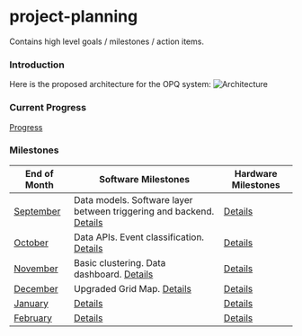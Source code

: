 # project-planning
Contains high level goals / milestones / action items.

### Introduction
Here is the proposed architecture for the OPQ system:
![Architecture](https://raw.githubusercontent.com/openpowerquality/project-planning/master/img/proposedArchitecture.png)

### Current Progress
[Progress](https://github.com/openpowerquality/project-planning/projects/3)

### Milestones
| End of Month | Software Milestones | Hardware Milestones |
|--------------|---------------------|---------------------|
| [September](https://github.com/openpowerquality/project-planning/milestone/1) | Data models. Software layer between triggering and backend. [Details](https://github.com/openpowerquality/project-planning/issues?q=is%3Aopen+is%3Aissue+label%3AOPQHub+milestone%3A%22End+of+September%22) | [Details](https://github.com/openpowerquality/project-planning/issues?q=is%3Aopen+is%3Aissue+milestone%3A%22End+of+September%22+label%3AOPQBox)|  
| [October](https://github.com/openpowerquality/project-planning/milestone/2)   | Data APIs. Event classification. [Details](https://github.com/openpowerquality/project-planning/issues?q=is%3Aopen+is%3Aissue+label%3AOPQHub+milestone%3A%22End+of+October%22) | [Details](https://github.com/openpowerquality/project-planning/issues?q=is%3Aopen+is%3Aissue+label%3AOPQBox+milestone%3A%22End+of+October%22)|  
| [November](https://github.com/openpowerquality/project-planning/milestone/3)  |  Basic clustering. Data dashboard. [Details](https://github.com/openpowerquality/project-planning/issues?q=is%3Aopen+is%3Aissue+label%3AOPQHub+milestone%3A%22End+of+November%22) | [Details](https://github.com/openpowerquality/project-planning/issues?q=is%3Aopen+is%3Aissue+label%3AOPQBox+milestone%3A%22End+of+November%22)|  
| [December](https://github.com/openpowerquality/project-planning/milestone/4)  | Upgraded Grid Map. [Details](https://github.com/openpowerquality/project-planning/issues?q=is%3Aopen+is%3Aissue+label%3AOPQHub+milestone%3A%22End+of+December%22) | [Details](https://github.com/openpowerquality/project-planning/issues?q=is%3Aopen+is%3Aissue+label%3AOPQBox+milestone%3A%22End+of+December%22)|  
| [January](https://github.com/openpowerquality/project-planning/milestone/5)   |[Details](https://github.com/openpowerquality/project-planning/issues?q=is%3Aopen+is%3Aissue+label%3AOPQHub+milestone%3A%22End+of+Janurary%22) | [Details](https://github.com/openpowerquality/project-planning/issues?q=is%3Aopen+is%3Aissue+label%3AOPQBox+milestone%3A%22End+of+Janurary%22)|
| [February](https://github.com/openpowerquality/project-planning/milestone/6)  |[Details](https://github.com/openpowerquality/project-planning/issues?q=is%3Aopen+is%3Aissue+label%3AOPQHub+milestone%3A%22End+of+February%22) | [Details](https://github.com/openpowerquality/project-planning/issues?q=is%3Aopen+is%3Aissue+label%3AOPQBox)|  
